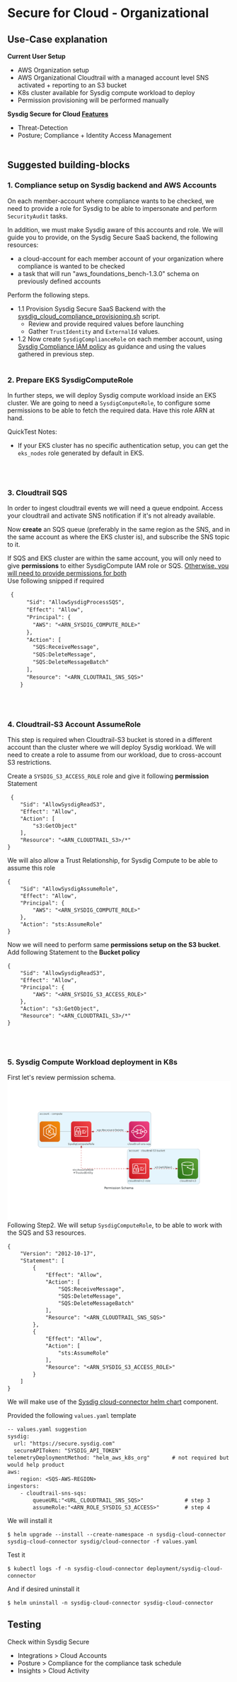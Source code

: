 # Secure for Cloud - Organizational

## Use-Case explanation

**Current User Setup**

- AWS Organization setup
- AWS Organizational Cloudtrail with a managed account level SNS activated + reporting to an S3 bucket
- K8s cluster available for Sysdig compute workload to deploy
- Permission provisioning will be performed manually

**Sysdig Secure for Cloud [Features](https://docs.sysdig.com/en/docs/installation/sysdig-secure-for-cloud/)**

- Threat-Detection
- Posture; Compliance + Identity Access Management
<br/><br/>

## Suggested building-blocks

### 1. **Compliance setup** on Sysdig backend and AWS Accounts

On each member-account where compliance wants to be checked, we need to provide a role for Sysdig to be able to impersonate and
perform `SecurityAudit` tasks.

In addition, we must make Sysdig aware of this accounts and role. 
We will guide you to provide, on the Sysdig Secure SaaS backend, the following resources:
- a cloud-account for each member account of your organization where compliance is wanted to be checked
- a task that will run "aws_foundations_bench-1.3.0" schema on previously defined accounts

Perform the following steps.
- 1.1 Provision Sysdig Secure SaaS Backend with the [sysdig_cloud_compliance_provisioning.sh](../../utils/sysdig_cloud_compliance_provisioning.sh) script.
  - Review and provide required values before launching
  - Gather `TrustIdentity` and `ExternalId` values.
- 1.2 Now create `SysdigComplianceRole` on each member account, using [Sysdig Compliance IAM policy](../../general_templates/ComplianceAgentlessRole.yaml) as guidance
and using the values gathered in previous step.
<br/><br/>

### 2. Prepare **EKS SysdigComputeRole**

In further steps, we will deploy Sysdig compute workload inside an EKS cluster.
We are going to need a `SysdigComputeRole`, to configure some permissions to be able to fetch the required data.
Have this role ARN at hand.

QuickTest Notes:
- If your EKS cluster has no specific authentication setup, you can get the `eks_nodes` role generated by default in EKS.

<br/><br/>
### 3. **Cloudtrail SQS**

In order to ingest cloudtrail events we will need a queue endpoint.
Access your cloudtrail and activate SNS notification if it's not already available.

Now **create** an SQS queue (preferably in the same region as the SNS, and in the same account as where the EKS cluster is), 
and subscribe the SNS topic to it.

If SQS and EKS cluster are within the same account, you will only need to give **permissions** to either SysdigCompute IAM role or SQS.
[Otherwise, you will need to provide permissions for both](https://aws.amazon.com/premiumsupport/knowledge-center/sqs-accessdenied-errors/#Amazon_SQS_access_policy_and_IAM_policy) <br/>
Use following snipped if required
```txt
 {
      "Sid": "AllowSysdigProcessSQS",
      "Effect": "Allow",
      "Principal": {
        "AWS": "<ARN_SYSDIG_COMPUTE_ROLE>"
      },
      "Action": [
        "SQS:ReceiveMessage",
        "SQS:DeleteMessage",
        "SQS:DeleteMessageBatch"
      ],
      "Resource": "<ARN_CLOUTRAIL_SNS_SQS>"
    }
```
<br/><br/>


### 4. **Cloudtrail-S3 Account AssumeRole**

This step is required when Cloudtrail-S3 bucket is stored in a different account than the cluster where we will deploy Sysdig workload.
We will need to create a role to assume from our workload, due to cross-account S3 restrictions.

Create a `SYSDIG_S3_ACCESS_ROLE` role and give it following **permission** Statement 
```
 {
    "Sid": "AllowSysdigReadS3",
    "Effect": "Allow",
    "Action": [
        "s3:GetObject"
    ],
    "Resource": "<ARN_CLOUDTRAIL_S3>/*"
}
```

We will also allow a Trust Relationship, for Sysdig Compute to be able to assume this role
```
{
    "Sid": "AllowSysdigAssumeRole",
    "Effect": "Allow",
    "Principal": {
        "AWS": "<ARN_SYSDIG_COMPUTE_ROLE>"
    },
    "Action": "sts:AssumeRole"
}
```

Now we will need to perform same **permissions setup on the S3 bucket**. Add following Statement to the **Bucket policy**

```text
{
    "Sid": "AllowSysdigReadS3",
    "Effect": "Allow",
    "Principal": {
        "AWS": "<ARN_SYSDIG_S3_ACCESS_ROLE>"
    },
    "Action": "s3:GetObject",
    "Resource": "<ARN_CLOUDTRAIL_S3>/*"
}
```
<br/><br/>


### 5. **Sysdig Compute** Workload deployment in **K8s**

First let's review permission schema.
![permission schema](./diagram.png)
Following Step2. We will setup `SysdigComputeRole`, to be able to work with the SQS and S3 resources.

```text
{
    "Version": "2012-10-17",
    "Statement": [
	    {
            "Effect": "Allow",
            "Action": [
                "SQS:ReceiveMessage",
                "SQS:DeleteMessage",
                "SQS:DeleteMessageBatch"                
            ],
            "Resource": "<ARN_CLOUDTRAIL_SNS_SQS>"
        },
        {
            "Effect": "Allow",
            "Action": [
                "sts:AssumeRole"
            ],
            "Resource": "<ARN_SYSDIG_S3_ACCESS_ROLE>"
        }
    ]
}
```

We will make use of the [Sysdig cloud-connector helm chart](https://charts.sysdig.com/charts/cloud-connector/) component.

Provided the following `values.yaml` template
```helm
-- values.yaml suggestion
sysdig:
  url: "https://secure.sysdig.com"
  secureAPIToken: "SYSDIG_API_TOKEN"
telemetryDeploymentMethod: "helm_aws_k8s_org"		# not required but would help product
aws:
    region: <SQS-AWS-REGION>
ingestors:
    - cloudtrail-sns-sqs: 
        queueURL:"<URL_CLOUDTRAIL_SNS_SQS>"             # step 3 
        assumeRole:"<ARN_ROLE_SYSDIG_S3_ACCESS>"        # step 4
```

We will install it
```shell
$ helm upgrade --install --create-namespace -n sysdig-cloud-connector sysdig-cloud-connector sysdig/cloud-connector -f values.yaml
```


Test it
```shell
$ kubectl logs -f -n sysdig-cloud-connector deployment/sysdig-cloud-connector
```

And if desired uninstall it
```shell
$ helm uninstall -n sysdig-cloud-connector sysdig-cloud-connector
```


## Testing

Check within Sysdig Secure
- Integrations > Cloud Accounts
- Posture > Compliance  for the compliance task schedule
- Insights > Cloud Activity
